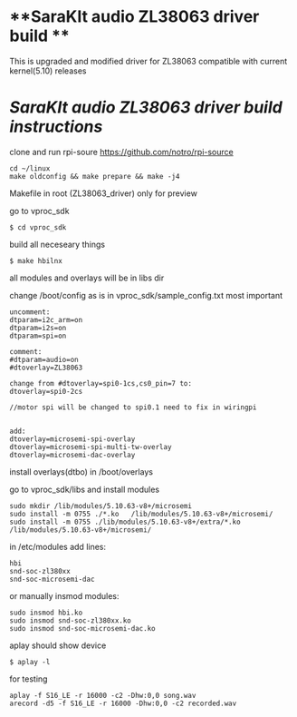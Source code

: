 # **SaraKIt audio ZL38063 driver build **  
This is upgraded and modified driver for ZL38063 compatible with current kernel(5.10) releases 

# *SaraKIt audio ZL38063 driver build instructions*  
clone and run rpi-soure https://github.com/notro/rpi-source
```
cd ~/linux
make oldconfig && make prepare && make -j4

```

Makefile in root (ZL38063_driver) only for preview

go to vproc_sdk
```
$ cd vproc_sdk
```
build all neceseary things
```
$ make hbilnx
```
all modules and overlays will be in libs dir

change /boot/config as is in vproc_sdk/sample_config.txt most important
```
uncomment:
dtparam=i2c_arm=on
dtparam=i2s=on
dtparam=spi=on

comment:
#dtparam=audio=on
#dtoverlay=ZL38063

change from #dtoverlay=spi0-1cs,cs0_pin=7 to: 
dtoverlay=spi0-2cs

//motor spi will be changed to spi0.1 need to fix in wiringpi


add:
dtoverlay=microsemi-spi-overlay
dtoverlay=microsemi-spi-multi-tw-overlay
dtoverlay=microsemi-dac-overlay
```
install overlays(dtbo) in /boot/overlays

go to vproc_sdk/libs and install modules 
```
sudo mkdir /lib/modules/5.10.63-v8+/microsemi
sudo install -m 0755 ./*.ko   /lib/modules/5.10.63-v8+/microsemi/
sudo install -m 0755 ./lib/modules/5.10.63-v8+/extra/*.ko   /lib/modules/5.10.63-v8+/microsemi/

```
in /etc/modules add lines:
```
hbi
snd-soc-zl380xx
snd-soc-microsemi-dac
```

or manually insmod modules:
```
sudo insmod hbi.ko
sudo insmod snd-soc-zl380xx.ko
sudo insmod snd-soc-microsemi-dac.ko
```

aplay should show device 
```
$ aplay -l
```

for testing
```
aplay -f S16_LE -r 16000 -c2 -Dhw:0,0 song.wav
arecord -d5 -f S16_LE -r 16000 -Dhw:0,0 -c2 recorded.wav
```

